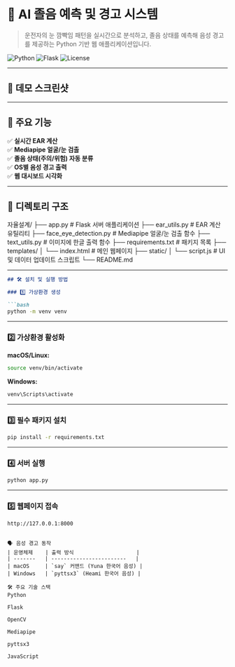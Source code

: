 # 🚗 AI 졸음 예측 및 경고 시스템

> 운전자의 눈 깜빡임 패턴을 실시간으로 분석하고, 졸음 상태를 예측해 음성 경고를 제공하는 Python 기반 웹 애플리케이션입니다.

![Python](https://img.shields.io/badge/Python-3.9+-blue?logo=python)
![Flask](https://img.shields.io/badge/Flask-2.x-green?logo=flask)
![License](https://img.shields.io/badge/License-MIT-lightgrey)

---

## 📸 데모 스크린샷


---

## 🚀 주요 기능

✅ **실시간 EAR 계산**  
✅ **Mediapipe 얼굴/눈 검출**  
✅ **졸음 상태(주의/위험) 자동 분류**  
✅ **OS별 음성 경고 출력**  
✅ **웹 대시보드 시각화**

---

## 📂 디렉토리 구조

자율설계/
├── app.py                 # Flask 서버 애플리케이션
├── ear_utils.py           # EAR 계산 유틸리티
├── face_eye_detection.py  # Mediapipe 얼굴/눈 검출 함수
├── text_utils.py          # 이미지에 한글 출력 함수
├── requirements.txt       # 패키지 목록
├── templates/
│   └── index.html         # 메인 웹페이지
├── static/
│   └── script.js          # UI 및 데이터 업데이트 스크립트
└── README.md



---

```markdown
## 🛠️ 설치 및 실행 방법

### 1️⃣ 가상환경 생성

```bash
python -m venv venv
```

---

### 2️⃣ 가상환경 활성화

**macOS/Linux:**

```bash
source venv/bin/activate
```

**Windows:**

```powershell
venv\Scripts\activate
```

---

### 3️⃣ 필수 패키지 설치

```bash
pip install -r requirements.txt
```

---

### 4️⃣ 서버 실행

```bash
python app.py
```

---

### 5️⃣ 웹페이지 접속

```
http://127.0.0.1:8000
```
```

🗣️ 음성 경고 동작
| 운영체제    | 출력 방식                    |
| -------   | ------------------------   |
| macOS     | `say` 커맨드 (Yuna 한국어 음성) |
| Windows   | `pyttsx3` (Heami 한국어 음성) |

🛠️ 주요 기술 스택
Python

Flask

OpenCV

Mediapipe

pyttsx3

JavaScript

